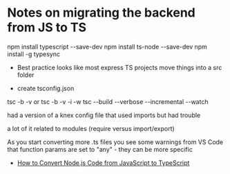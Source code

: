 # Notes on migrating the backend from JS to TS

npm install typescript --save-dev
npm install ts-node --save-dev
npm install -g typesync

- Best practice looks like most express TS projects move things into a src folder

- create tsconfig.json

tsc -b -v or tsc -b -v -i -w
tsc --build --verbose --incremental --watch

had a version of a knex config file that used imports but had trouble

a lot of it related to modules (require versus import/export)

As you start converting more .ts files you see some warnings from VS Code that function params are set to "any" - they can be more specific

- [How to Convert Node.js Code from JavaScript to TypeScript](https://javascript.plainenglish.io/how-to-convert-node-js-code-from-javascript-to-typescript-8e7d031a8f49)
